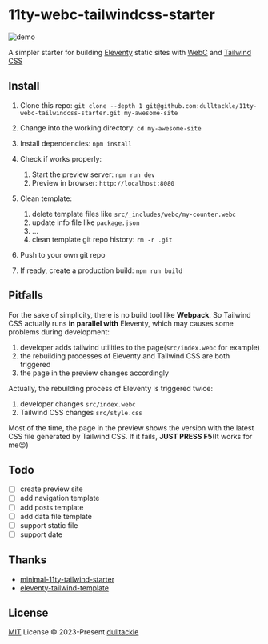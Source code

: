 # 11ty-webc-tailwindcss-starter

![demo](https://user-images.githubusercontent.com/45963660/236358216-bc799425-6eb1-443f-a2dc-72c7ed386d6b.png)

A simpler starter for building [Eleventy](https://www.11ty.dev/) static sites with [WebC](https://www.11ty.dev/docs/languages/webc/) and [Tailwind CSS](https://tailwindcss.com/)

## Install

1. Clone this repo: `git clone --depth 1 git@github.com:dulltackle/11ty-webc-tailwindcss-starter.git my-awesome-site`

2. Change into the working directory: `cd my-awesome-site`

3. Install dependencies: `npm install`

4. Check if works properly:

   1. Start the preview server: `npm run dev`
   2. Preview in browser: `http://localhost:8080`

5. Clean template:

   1. delete template files like `src/_includes/webc/my-counter.webc`
   2. update info file like `package.json`
   3. ...
   4. clean template git repo history: `rm -r .git`

6. Push to your own git repo

7. If ready, create a production build: `npm run build`

## Pitfalls

For the sake of simplicity, there is no build tool like **Webpack**. So Tailwind CSS actually runs **in parallel with** Eleventy, which may causes some problems during development:

1. developer adds tailwind utilities to the page(`src/index.webc` for example)
2. the rebuilding processes of Eleventy and Tailwind CSS are both triggered
3. the page in the preview changes accordingly

Actually, the rebuilding process of Eleventy is triggered twice:

1. developer changes `src/index.webc`
2. Tailwind CSS changes `src/style.css`

Most of the time, the page in the preview shows the version with the latest CSS file generated by Tailwind CSS. If it fails, **JUST PRESS F5**(It works for me😉)

## Todo

- [ ] create preview site
- [ ] add navigation template
- [ ] add posts template
- [ ] add data file template
- [ ] support static file
- [ ] support date

## Thanks

- [minimal-11ty-tailwind-starter](https://github.com/tomreinert/minimal-11ty-tailwind-starter)
- [eleventy-tailwind-template](https://github.com/jeremydaly/eleventy-tailwind-template)

## License

[MIT](./LICENSE) License © 2023-Present [dulltackle](https://github.com/dulltackle)
